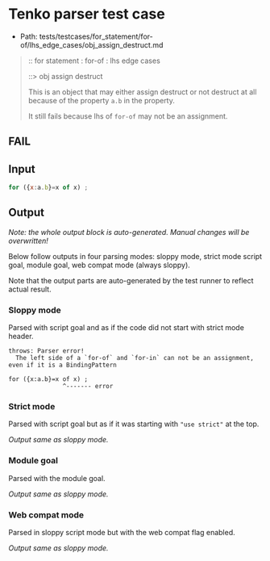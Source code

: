 # Tenko parser test case

- Path: tests/testcases/for_statement/for-of/lhs_edge_cases/obj_assign_destruct.md

> :: for statement : for-of : lhs edge cases
>
> ::> obj assign destruct
>
> This is an object that may either assign destruct or not destruct at all because of the property `a.b` in the property.
>
> It still fails because lhs of `for-of` may not be an assignment.

## FAIL

## Input

`````js
for ({x:a.b}=x of x) ;
`````

## Output

_Note: the whole output block is auto-generated. Manual changes will be overwritten!_

Below follow outputs in four parsing modes: sloppy mode, strict mode script goal, module goal, web compat mode (always sloppy).

Note that the output parts are auto-generated by the test runner to reflect actual result.

### Sloppy mode

Parsed with script goal and as if the code did not start with strict mode header.

`````
throws: Parser error!
  The left side of a `for-of` and `for-in` can not be an assignment, even if it is a BindingPattern

for ({x:a.b}=x of x) ;
               ^------- error
`````

### Strict mode

Parsed with script goal but as if it was starting with `"use strict"` at the top.

_Output same as sloppy mode._

### Module goal

Parsed with the module goal.

_Output same as sloppy mode._

### Web compat mode

Parsed in sloppy script mode but with the web compat flag enabled.

_Output same as sloppy mode._
